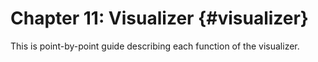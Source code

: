 Chapter 11:  Visualizer {#visualizer}
==================================

This is point-by-point guide describing each function of the visualizer.